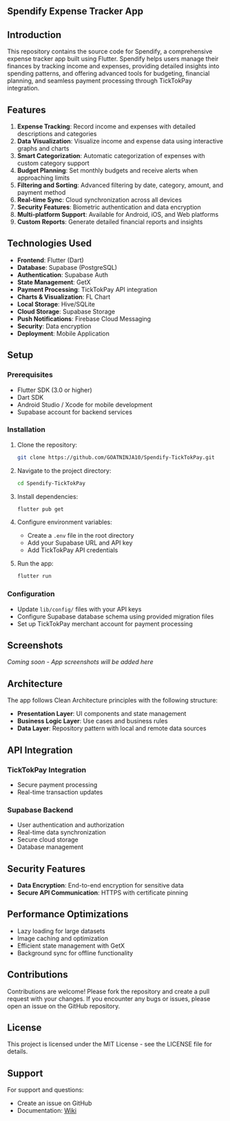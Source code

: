 ## Spendify Expense Tracker App
<!-- ![spendify_bg](https://github.com/user-attachments/assets/07e5c3c3-f463-4c25-8f2f-34820a92d602) -->

## Introduction
  This repository contains the source code for Spendify, a comprehensive expense tracker app built using Flutter. 
  Spendify helps users manage their finances by tracking income and expenses, providing detailed insights into spending patterns, 
  and offering advanced tools for budgeting, financial planning, and seamless payment processing through TickTokPay integration.

## Features  
  1) **Expense Tracking**: Record income and expenses with detailed descriptions and categories
  2) **Data Visualization**: Visualize income and expense data using interactive graphs and charts
  3) **Smart Categorization**: Automatic categorization of expenses with custom category support
  5) **Budget Planning**: Set monthly budgets and receive alerts when approaching limits
  6) **Filtering and Sorting**: Advanced filtering by date, category, amount, and payment method
  8) **Real-time Sync**: Cloud synchronization across all devices
  9) **Security Features**: Biometric authentication and data encryption
  10) **Multi-platform Support**: Available for Android, iOS, and Web platforms
  12) **Custom Reports**: Generate detailed financial reports and insights

## Technologies Used
  - **Frontend**: Flutter (Dart)
  - **Database**: Supabase (PostgreSQL)
  - **Authentication**: Supabase Auth
  - **State Management**: GetX
  - **Payment Processing**: TickTokPay API integration
  - **Charts & Visualization**: FL Chart
  - **Local Storage**: Hive/SQLite
  - **Cloud Storage**: Supabase Storage
  - **Push Notifications**: Firebase Cloud Messaging
  - **Security**: Data encryption
  - **Deployment**: Mobile Application

## Setup

### Prerequisites
- Flutter SDK (3.0 or higher)
- Dart SDK
- Android Studio / Xcode for mobile development
- Supabase account for backend services

### Installation
1) Clone the repository:
   ```bash
   git clone https://github.com/GOATNINJA10/Spendify-TickTokPay.git
   ```

2) Navigate to the project directory:
   ```bash
   cd Spendify-TickTokPay
   ```

3) Install dependencies:
   ```bash
   flutter pub get
   ```

4) Configure environment variables:
   - Create a `.env` file in the root directory
   - Add your Supabase URL and API key
   - Add TickTokPay API credentials

5) Run the app:
   ```bash
   flutter run
   ```

### Configuration
- Update `lib/config/` files with your API keys
- Configure Supabase database schema using provided migration files
- Set up TickTokPay merchant account for payment processing

## Screenshots
*Coming soon - App screenshots will be added here*

## Architecture
The app follows Clean Architecture principles with the following structure:
- **Presentation Layer**: UI components and state management
- **Business Logic Layer**: Use cases and business rules
- **Data Layer**: Repository pattern with local and remote data sources

## API Integration
### TickTokPay Integration
- Secure payment processing
- Real-time transaction updates

### Supabase Backend
- User authentication and authorization
- Real-time data synchronization
- Secure cloud storage
- Database management

## Security Features
- **Data Encryption**: End-to-end encryption for sensitive data
- **Secure API Communication**: HTTPS with certificate pinning


## Performance Optimizations
- Lazy loading for large datasets
- Image caching and optimization
- Efficient state management with GetX
- Background sync for offline functionality

## Contributions
   Contributions are welcome! Please fork the repository and create a pull request with your changes. 
   If you encounter any bugs or issues, please open an issue on the GitHub repository.

## License
  This project is licensed under the MIT License - see the LICENSE file for details.

## Support
For support and questions:
- Create an issue on GitHub
- Documentation: [Wiki](https://github.com/GOATNINJA10/Spendify-TickTokPay/wiki)


